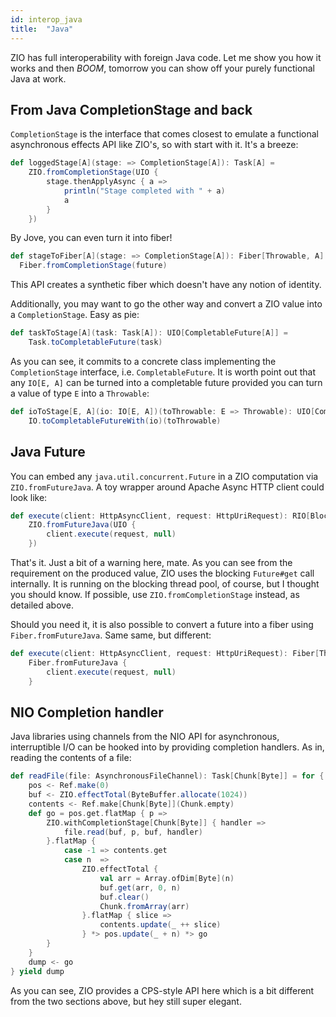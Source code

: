 ```yaml
---
id: interop_java
title:  "Java"
---
```


ZIO has full interoperability with foreign Java code. Let me show you how it works and then *BOOM*, tomorrow you can show off your purely functional Java at work.

## From Java CompletionStage and back

`CompletionStage` is the interface that comes closest to emulate a functional asynchronous effects API like ZIO's, so with start with it. It's a breeze:

```scala
def loggedStage[A](stage: => CompletionStage[A]): Task[A] =
    ZIO.fromCompletionStage(UIO {
        stage.thenApplyAsync { a =>
            println("Stage completed with " + a)
            a
        }
    })
```

By Jove, you can even turn it into fiber!

```scala
def stageToFiber[A](stage: => CompletionStage[A]): Fiber[Throwable, A] = 
  Fiber.fromCompletionStage(future)
````

This API creates a synthetic fiber which doesn't have any notion of identity.

Additionally, you may want to go the other way and convert a ZIO value into a `CompletionStage`. Easy as pie:

```scala
def taskToStage[A](task: Task[A]): UIO[CompletableFuture[A]] =
    Task.toCompletableFuture(task)
```

As you can see, it commits to a concrete class implementing the `CompletionStage` interface, i.e. `CompletableFuture`. It is worth point out that any `IO[E, A]` can be turned into a completable future provided you can turn a value of type `E` into a `Throwable`:

```scala
def ioToStage[E, A](io: IO[E, A])(toThrowable: E => Throwable): UIO[CompletableFuture[A]] =
    IO.toCompletableFutureWith(io)(toThrowable)
```

## Java Future

You can embed any `java.util.concurrent.Future` in a ZIO computation via `ZIO.fromFutureJava`. A toy wrapper around Apache Async HTTP client could look like:

```scala
def execute(client: HttpAsyncClient, request: HttpUriRequest): RIO[Blocking, HttpResponse] =
    ZIO.fromFutureJava(UIO {
        client.execute(request, null)
    })
```

That's it. Just a bit of a warning here, mate. As you can see from the requirement on the produced value, ZIO uses the blocking `Future#get` call internally. It is running on the blocking thread pool, of course, but I thought you should know. If possible, use `ZIO.fromCompletionStage` instead, as detailed above.

Should you need it, it is also possible to convert a future into a fiber using `Fiber.fromFutureJava`. Same same, but different:

```scala
def execute(client: HttpAsyncClient, request: HttpUriRequest): Fiber[Throwable, HttpResponse] =
    Fiber.fromFutureJava {
        client.execute(request, null)
    }
```

## NIO Completion handler

Java libraries using channels from the NIO API for asynchronous, interruptible I/O can be hooked into by providing completion handlers. As in, reading the contents of a file:

```scala
def readFile(file: AsynchronousFileChannel): Task[Chunk[Byte]] = for {
    pos <- Ref.make(0)
    buf <- ZIO.effectTotal(ByteBuffer.allocate(1024))
    contents <- Ref.make[Chunk[Byte]](Chunk.empty)
    def go = pos.get.flatMap { p =>
        ZIO.withCompletionStage[Chunk[Byte]] { handler =>
            file.read(buf, p, buf, handler)
        }.flatMap {
            case -1 => contents.get
            case n  =>
                ZIO.effectTotal {
                    val arr = Array.ofDim[Byte](n)
                    buf.get(arr, 0, n)
                    buf.clear()
                    Chunk.fromArray(arr)
                }.flatMap { slice =>
                    contents.update(_ ++ slice)
                } *> pos.update(_ + n) *> go
        }
    }
    dump <- go
} yield dump
```

As you can see, ZIO provides a CPS-style API here which is a bit different from the two sections above, but hey still super elegant.
